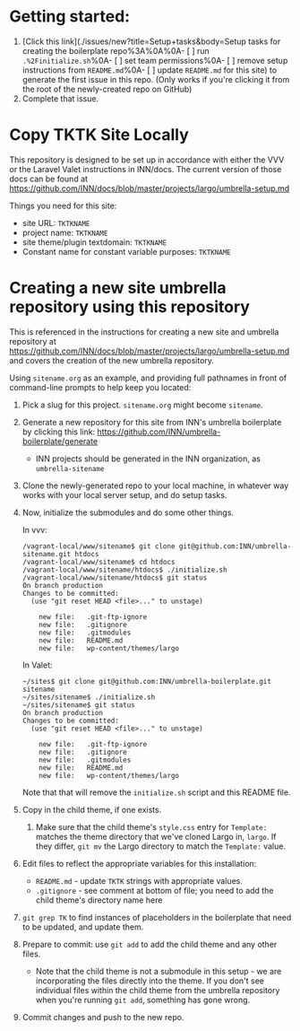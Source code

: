# Getting started:

<!-- remove this section after the repo is set up -->

1. [Click this link](./issues/new?title=Setup+tasks&body=Setup tasks for creating the boilerplate repo%3A%0A%0A- [ ] run `.%2Finitialize.sh`%0A- [ ] set team permissions%0A- [ ] remove setup instructions from `README.md`%0A- [ ] update `README.md` for this site) to generate the first issue in this repo. (Only works if you're clicking it from the root of the newly-created repo on GitHub)
2. Complete that issue.

# Copy TKTK Site Locally

This repository is designed to be set up in accordance with either the VVV or the Laravel Valet instructions in INN/docs. The current version of those docs can be found at https://github.com/INN/docs/blob/master/projects/largo/umbrella-setup.md

Things you need for this site:

- site URL: `TKTKNAME`
- project name: `TKTKNAME`
- site theme/plugin textdomain: `TKTKNAME`
- Constant name for constant variable purposes: `TKTKNAME`

# Creating a new site umbrella repository using this repository

<!-- feel free to delete this section once you've created this repo -->

This is referenced in the instructions for creating a new site and umbrella repository at https://github.com/INN/docs/blob/master/projects/largo/umbrella-setup.md and covers the creation of the new umbrella repository.

Using `sitename.org` as an example, and providing full pathnames in front of command-line prompts to help keep you located:

1. Pick a slug for this project. `sitename.org` might become `sitename`.
2. Generate a new repository for this site from INN's umbrella boilerplate by clicking this link: https://github.com/INN/umbrella-boilerplate/generate
	- INN projects should be generated in the INN organization, as `umbrella-sitename`
3. Clone the newly-generated repo to your local machine, in whatever way works with your local server setup, and do setup tasks.
4. Now, initialize the submodules and do some other things.
	
	In vvv:

	```
	/vagrant-local/www/sitename$ git clone git@github.com:INN/umbrella-sitename.git htdocs
	/vagrant-local/www/sitename$ cd htdocs
	/vagrant-local/www/sitename/htdocs$ ./initialize.sh
	/vagrant-local/www/sitename/htdocs$ git status
	On branch production
	Changes to be committed:
	  (use "git reset HEAD <file>..." to unstage)

		new file:   .git-ftp-ignore
		new file:   .gitignore
		new file:   .gitmodules
		new file:   README.md
		new file:   wp-content/themes/largo

	```
	In Valet:
	
	```
	~/sites$ git clone git@github.com:INN/umbrella-boilerplate.git sitename
	~/sites/sitename$ ./initialize.sh
	~/sites/sitename$ git status
	On branch production
	Changes to be committed:
	  (use "git reset HEAD <file>..." to unstage)

		new file:   .git-ftp-ignore
		new file:   .gitignore
		new file:   .gitmodules
		new file:   README.md
		new file:   wp-content/themes/largo

	```
	
	Note that that will remove the `initialize.sh` script and this README file.

5. Copy in the child theme, if one exists.
	1. Make sure that the child theme's `style.css` entry for `Template:` matches the theme directory that we've cloned Largo in, `largo`. If they differ, `git mv` the Largo directory to match the `Template:` value.
6. Edit files to reflect the appropriate variables for this installation:
	- `README.md` - update `TKTK` strings with appropriate values.
	- `.gitignore` - see comment at bottom of file; you need to add the child theme's directory name here
7. `git grep TK` to find instances of placeholders in the boilerplate that need to be updated, and update them.
8. Prepare to commit: use `git add` to add the child theme and any other files.
	- Note that the child theme is not a submodule in this setup - we are incorporating the files directly into the theme. If you don't see individual files within the child theme from the umbrella repository when you're running `git add`, something has gone wrong.
9. Commit changes and push to the new repo.
